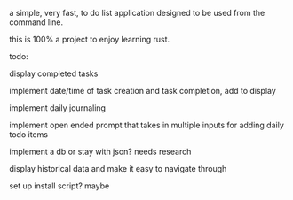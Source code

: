 a simple, very fast, to do list application designed to be used from the command line.

this is 100% a project to enjoy learning rust.


todo:

display completed tasks

implement date/time of task creation and task completion, add to display

implement daily journaling

implement open ended prompt that takes in multiple inputs for adding daily todo items

implement a db or stay with json? needs research

display historical data and make it easy to navigate through

set up install script? maybe